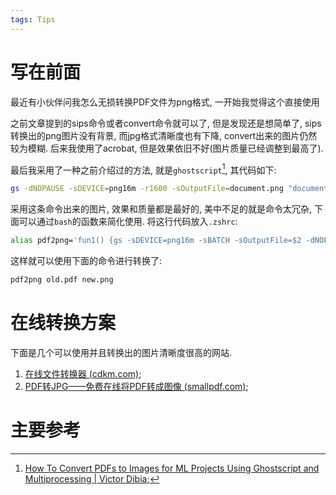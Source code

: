 ```yaml
---
tags: Tips
---
```


# 写在前面

最近有小伙伴问我怎么无损转换PDF文件为png格式, 一开始我觉得这个直接使用

之前文章提到的sips命令或者convert命令就可以了, 但是发现还是想简单了, sips转换出的png图片没有背景, 而jpg格式清晰度也有下降, convert出来的图片仍然较为模糊. 后来我使用了acrobat, 但是效果依旧不好(图片质量已经调整到最高了). 



最后我采用了一种之前介绍过的方法, 就是`ghostscript`[^1], 其代码如下:

```bash
gs -dNOPAUSE -sDEVICE=png16m -r1600 -sOutputFile=document.png "document.pdf" -dBATCH
```

采用这条命令出来的图片, 效果和质量都是最好的, 美中不足的就是命令太冗杂, 下面可以通过`bash`的函数来简化使用. 将这行代码放入`.zshrc`: 

```bash
alias pdf2png='fun1() {gs -sDEVICE=png16m -sBATCH -sOutputFile=$2 -dNOPAUSE -r1600 $1;}; fun1'
```

这样就可以使用下面的命令进行转换了:

```bash
pdf2png old.pdf new.png
```





# 在线转换方案

下面是几个可以使用并且转换出的图片清晰度很高的网站. 

1.   [在线文件转换器 (cdkm.com)](https://cdkm.com/cn/);
2.   [PDF转JPG——免费在线将PDF转成图像 (smallpdf.com)](https://smallpdf.com/cn/pdf-to-jpg);





# 主要参考

[^1]: [How To Convert PDFs to Images for ML Projects Using Ghostscript and Multiprocessing \| Victor Dibia](https://victordibia.com/blog/pdf-img/);